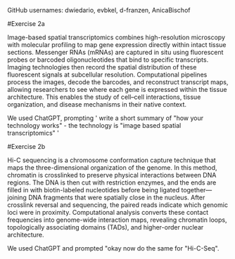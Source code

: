 GitHub usernames: dwiedario, evbkel, d-franzen, AnicaBischof


#Exercise 2a

Image-based spatial transcriptomics combines high-resolution microscopy with molecular profiling to map gene expression directly within intact tissue sections. Messenger RNAs (mRNAs) are captured in situ using fluorescent probes or barcoded oligonucleotides that bind to specific transcripts. Imaging technologies then record the spatial distribution of these fluorescent signals at subcellular resolution. Computational pipelines process the images, decode the barcodes, and reconstruct transcript maps, allowing researchers to see where each gene is expressed within the tissue architecture. This enables the study of cell–cell interactions, tissue organization, and disease mechanisms in their native context.


We used ChatGPT, prompting ' write a short summary of "how your technology works" - the technology is "image based spatial transcriptomics" '

#Exercise 2b

Hi-C sequencing is a chromosome conformation capture technique that maps the three-dimensional organization of the genome. In this method, chromatin is crosslinked to preserve physical interactions between DNA regions. The DNA is then cut with restriction enzymes, and the ends are filled in with biotin-labeled nucleotides before being ligated together—joining DNA fragments that were spatially close in the nucleus. After crosslink reversal and sequencing, the paired reads indicate which genomic loci were in proximity. Computational analysis converts these contact frequencies into genome-wide interaction maps, revealing chromatin loops, topologically associating domains (TADs), and higher-order nuclear architecture.

We used ChatGPT and prompted "okay now do the same for "Hi-C-Seq".

